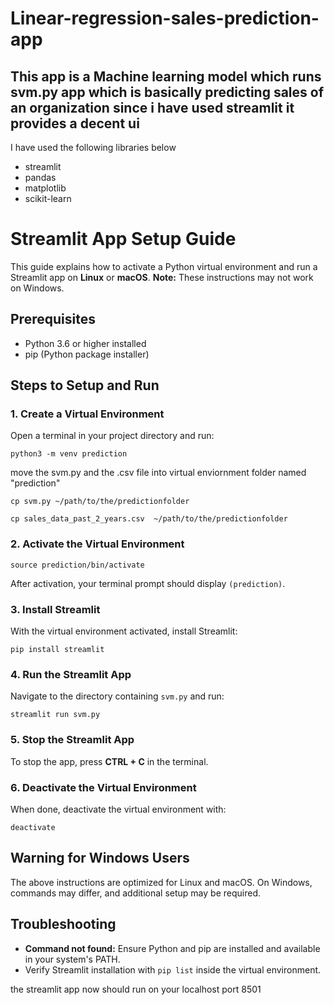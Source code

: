 # Linear-regression-sales-prediction-app
<h2>This app is a Machine learning model which runs svm.py app which is basically predicting sales of an organization since i have used streamlit it provides a decent ui </h2>
<p> I have used the following libraries below </p>
<ul>
	<li> streamlit </li>
	<li> pandas </li>
	<li> matplotlib </li>
	<li> scikit-learn </li>
</ul>
<body>
  <h1>Streamlit App Setup Guide</h1>
  <p>This guide explains how to activate a Python virtual environment and run a Streamlit app on <strong>Linux</strong> or <strong>macOS</strong>. 
     <strong>Note:</strong> These instructions may not work on Windows.</p>

  <h2>Prerequisites</h2>
  <ul>
    <li>Python 3.6 or higher installed</li>
    <li>pip (Python package installer)</li>
  </ul>

  <h2>Steps to Setup and Run</h2>

  <h3>1. Create a Virtual Environment</h3>
  <p>Open a terminal in your project directory and run:</p>
  <pre><code>python3 -m venv prediction</code></pre>
  <p>move the svm.py and the .csv file into virtual enviornment folder named "prediction"</p>
    <pre><code>cp svm.py ~/path/to/the/predictionfolder</code></pre>
    <pre><code>cp sales_data_past_2_years.csv  ~/path/to/the/predictionfolder</code></pre>

  <h3>2. Activate the Virtual Environment</h3>
  <pre><code>source prediction/bin/activate</code></pre>
  <p>After activation, your terminal prompt should display <code>(prediction)</code>.</p>

  <h3>3. Install Streamlit</h3>
  <p>With the virtual environment activated, install Streamlit:</p>
  <pre><code>pip install streamlit</code></pre>

  <h3>4. Run the Streamlit App</h3>
  <p>Navigate to the directory containing <code>svm.py</code> and run:</p>
  <pre><code>streamlit run svm.py</code></pre>

  <h3>5. Stop the Streamlit App</h3>
  <p>To stop the app, press <strong>CTRL + C</strong> in the terminal.</p>

  <h3>6. Deactivate the Virtual Environment</h3>
  <p>When done, deactivate the virtual environment with:</p>
  <pre><code>deactivate</code></pre>

  <h2>Warning for Windows Users</h2>
  <p>The above instructions are optimized for Linux and macOS. On Windows, commands may differ, and additional setup may be required.</p>

  <h2>Troubleshooting</h2>
  <ul>
    <li><strong>Command not found:</strong> Ensure Python and pip are installed and available in your system's PATH.</li>
    <li>Verify Streamlit installation with <code>pip list</code> inside the virtual environment.</li>
  </ul>

  <p> the streamlit app now should run on your localhost port 8501</p>

